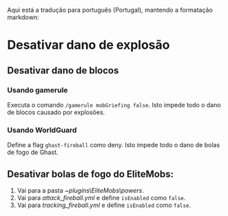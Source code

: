 Aqui está a tradução para português (Portugal), mantendo a formatação markdown:

# Desativar dano de explosão

## Desativar dano de blocos

### Usando gamerule

Executa o comando `/gamerule mobGriefing false`. Isto impede todo o dano de blocos causado por explosões.

### Usando WorldGuard

Define a flag `ghast-fireball` como deny. Isto impede todo o dano de bolas de fogo de Ghast.

## Desativar bolas de fogo do EliteMobs:

1. Vai para a pasta *~plugins\EliteMobs\powers*.
2. Vai para *attack_fireball.yml* e define `isEnabled` como `false`.
3. Vai para *tracking_fireball.yml* e define `isEnabled` como `false`.
